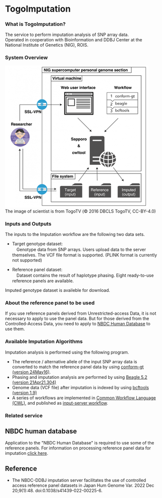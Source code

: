 # TogoImputation
 

### What is TogoImputation?
The service to perform imputation analysis of SNP array data.<br />
Operated in cooperation with Bioinformation and DDBJ Center at the National Institute of Genetics (NIG), ROIS.

### System Overview

![Fig-1](https://raw.githubusercontent.com/dbcls/website/master/services/images/Togoimputation_fig1_en.png)<br />
 The image of scientist is from TogoTV (© 2016 DBCLS TogoTV, CC-BY-4.0)

### Inputs and Outputs 
The inputs to the Imputation workflow are the following two data sets.

* Target genotype dataset: <br />
　Genotype data from SNP arrays. Users upload data to the server themselves. The VCF file format is supported. (PLINK format is currently not supported)

* Reference panel dataset: <br />
　Dataset contains the result of haplotype phasing. Eight ready-to-use reference panels are available.

Imputed genotype dataset is availeble for download.


### About the reference panel to be used<br />
If you use reference panels derived from  Unrestricted-access Data, it is not necessary to apply to use the panel data. But for those derived from the Controlled-Access Data, you need to apply to [NBDC Human Database](https://humandbs.dbcls.jp/en/) to use them.

### Available Imputation Algorithms<br />
Imputation analysis is performed using the following program.
* The reference / alternative allele of the input SNP array data is converted to match the reference panel data by using [conform-gt (version 24May16)](https://faculty.washington.edu/browning/conform-gt.html).
* Phasing and imputation analysis are performed by using [Beagle 5.2 (version 21Apr21.304)](https://faculty.washington.edu/browning/beagle/b5_2.html)<br />
* Genome data (VCF file) after imputation is indexed by using [bcftools (version 1.9)](http://samtools.github.io/bcftools/bcftools.html)<br />
* A series of workflows are implemented in [Common Workflow Language (CWL)](https://www.commonwl.org/), and published as [input-server workflow](https://github.com/ddbj/imputation-server-wf).


### Related service

## NBDC human database

Application to the "NBDC Human Database" is required to use some of the reference panels. For information on processing reference panel data for imputation [click here](https://humandbs.dbcls.jp/en/imputation-reference).


## Reference

* The NBDC-DDBJ imputation server facilitates the use of controlled access reference panel datasets in Japan Hum Genome Var. 2022 Dec 20;9(1):48. doi:0.1038/s41439-022-00225-6. 

<!--:-->
